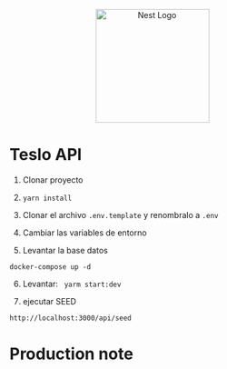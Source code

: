 <p align="center">
  <a href="http://nestjs.com/" target="blank"><img src="https://nestjs.com/img/logo-small.svg" width="200" alt="Nest Logo" /></a>
</p>

# Teslo API

1. Clonar proyecto

2. ```yarn install```

3. Clonar el archivo ```.env.template``` y renombralo a ```.env ```

4. Cambiar las variables de entorno 

5. Levantar la base datos
```
docker-compose up -d
```


6. Levantar: ``` yarm start:dev```

7. ejecutar SEED
```
http://localhost:3000/api/seed
```

# Production note

